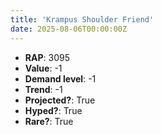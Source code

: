```yaml
---
title: 'Krampus Shoulder Friend'
date: 2025-08-06T00:00:00Z
---
```

- **RAP**: 3095
- **Value**: -1
- **Demand level**: -1
- **Trend**: -1
- **Projected?**: True
- **Hyped?**: True
- **Rare?**: True
